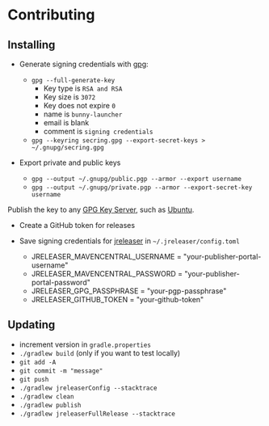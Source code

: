 # Contributing

## Installing

- Generate signing credentials with [gpg](https://www.gnupg.org/gph/en/manual.html#AEN26):

  - `gpg --full-generate-key`
    - Key type is `RSA and RSA`
    - Key size is `3072`
    - Key does not expire `0`
    - name is `bunny-launcher`
    - email is blank
    - comment is `signing credentials`
  - `gpg --keyring secring.gpg --export-secret-keys > ~/.gnupg/secring.gpg`

- Export private and public keys

  - `gpg --output ~/.gnupg/public.pgp --armor --export username`
  - `gpg --output ~/.gnupg/private.pgp --armor --export-secret-key username`

Publish the key to any [GPG Key Server](https://maven.apache.org/developers/release/pmc-gpg-keys.html), such as [Ubuntu](https://keyserver.ubuntu.com/#submitKey).

- Create a GitHub token for releases

- Save signing credentials for [jreleaser](https://jreleaser.org/guide/latest/examples/maven/maven-central.html#_gradle) in `~/.jreleaser/config.toml`

  - JRELEASER_MAVENCENTRAL_USERNAME = "your-publisher-portal-username"
  - JRELEASER_MAVENCENTRAL_PASSWORD = "your-publisher-portal-password"
  - JRELEASER_GPG_PASSPHRASE = "your-pgp-passphrase"
  - JRELEASER_GITHUB_TOKEN = "your-github-token"

## Updating

- increment version in `gradle.properties`
- `./gradlew build` (only if you want to test locally)
- `git add -A`
- `git commit -m "message"`
- `git push`
- `./gradlew jreleaserConfig --stacktrace`
- `./gradlew clean`
- `./gradlew publish`
- `./gradlew jreleaserFullRelease --stacktrace`
